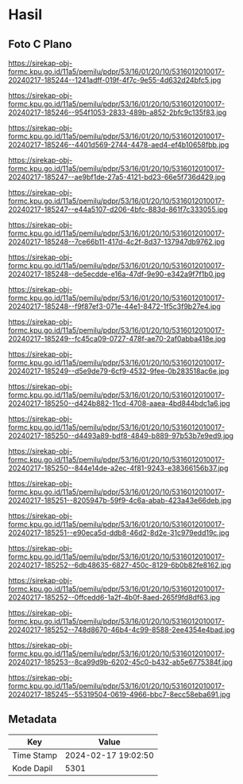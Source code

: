 # Hasil

## Foto C Plano

https://sirekap-obj-formc.kpu.go.id/11a5/pemilu/pdpr/53/16/01/20/10/5316012010017-20240217-185244--1241adff-019f-4f7c-9e55-4d632d24bfc5.jpg

https://sirekap-obj-formc.kpu.go.id/11a5/pemilu/pdpr/53/16/01/20/10/5316012010017-20240217-185246--954f1053-2833-489b-a852-2bfc9c135f83.jpg

https://sirekap-obj-formc.kpu.go.id/11a5/pemilu/pdpr/53/16/01/20/10/5316012010017-20240217-185246--4401d569-2744-4478-aed4-ef4b10658fbb.jpg

https://sirekap-obj-formc.kpu.go.id/11a5/pemilu/pdpr/53/16/01/20/10/5316012010017-20240217-185247--ae9bf1de-27a5-4121-bd23-66e5f736d429.jpg

https://sirekap-obj-formc.kpu.go.id/11a5/pemilu/pdpr/53/16/01/20/10/5316012010017-20240217-185247--e44a5107-d206-4bfc-883d-861f7c333055.jpg

https://sirekap-obj-formc.kpu.go.id/11a5/pemilu/pdpr/53/16/01/20/10/5316012010017-20240217-185248--7ce66b11-417d-4c2f-8d37-137947db9762.jpg

https://sirekap-obj-formc.kpu.go.id/11a5/pemilu/pdpr/53/16/01/20/10/5316012010017-20240217-185248--de5ecdde-e16a-47df-9e90-e342a9f7f1b0.jpg

https://sirekap-obj-formc.kpu.go.id/11a5/pemilu/pdpr/53/16/01/20/10/5316012010017-20240217-185248--f9f87ef3-071e-44e1-8472-1f5c3f9b27e4.jpg

https://sirekap-obj-formc.kpu.go.id/11a5/pemilu/pdpr/53/16/01/20/10/5316012010017-20240217-185249--fc45ca09-0727-478f-ae70-2af0abba418e.jpg

https://sirekap-obj-formc.kpu.go.id/11a5/pemilu/pdpr/53/16/01/20/10/5316012010017-20240217-185249--d5e9de79-6cf9-4532-9fee-0b283518ac6e.jpg

https://sirekap-obj-formc.kpu.go.id/11a5/pemilu/pdpr/53/16/01/20/10/5316012010017-20240217-185250--d424b882-11cd-4708-aaea-4bd844bdc1a6.jpg

https://sirekap-obj-formc.kpu.go.id/11a5/pemilu/pdpr/53/16/01/20/10/5316012010017-20240217-185250--d4493a89-bdf8-4849-b889-97b53b7e9ed9.jpg

https://sirekap-obj-formc.kpu.go.id/11a5/pemilu/pdpr/53/16/01/20/10/5316012010017-20240217-185250--844e14de-a2ec-4f81-9243-e38366156b37.jpg

https://sirekap-obj-formc.kpu.go.id/11a5/pemilu/pdpr/53/16/01/20/10/5316012010017-20240217-185251--8205947b-59f9-4c6a-abab-423a43e66deb.jpg

https://sirekap-obj-formc.kpu.go.id/11a5/pemilu/pdpr/53/16/01/20/10/5316012010017-20240217-185251--e90eca5d-ddb8-46d2-8d2e-31c979edd19c.jpg

https://sirekap-obj-formc.kpu.go.id/11a5/pemilu/pdpr/53/16/01/20/10/5316012010017-20240217-185252--6db48635-6827-450c-8129-6b0b82fe8162.jpg

https://sirekap-obj-formc.kpu.go.id/11a5/pemilu/pdpr/53/16/01/20/10/5316012010017-20240217-185252--0ffcedd6-1a2f-4b0f-8aed-265f9fd8df63.jpg

https://sirekap-obj-formc.kpu.go.id/11a5/pemilu/pdpr/53/16/01/20/10/5316012010017-20240217-185252--748d8670-46b4-4c99-8588-2ee4354e4bad.jpg

https://sirekap-obj-formc.kpu.go.id/11a5/pemilu/pdpr/53/16/01/20/10/5316012010017-20240217-185253--8ca99d9b-6202-45c0-b432-ab5e6775384f.jpg

https://sirekap-obj-formc.kpu.go.id/11a5/pemilu/pdpr/53/16/01/20/10/5316012010017-20240217-185245--55319504-0619-4966-bbc7-8ecc58eba691.jpg


## Metadata

| Key        | Value               |
| ---------- | ------------------- |
| Time Stamp | 2024-02-17 19:02:50 |
| Kode Dapil | 5301                |



